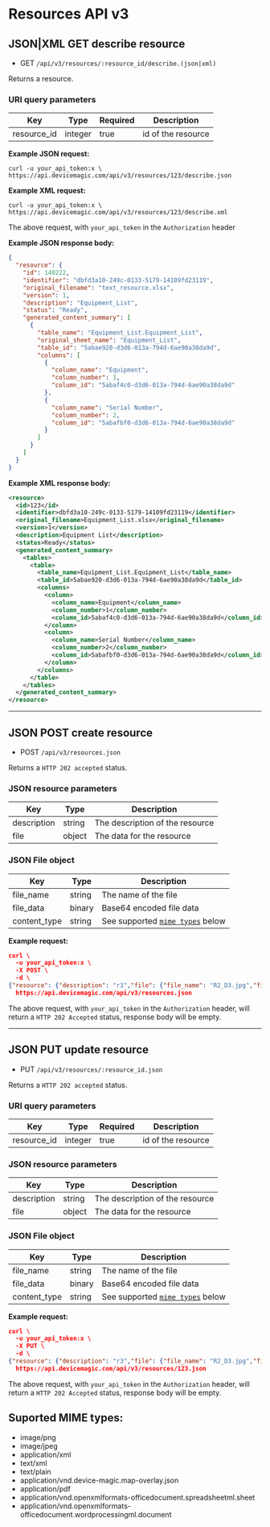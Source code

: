 # Resources API v3


## JSON|XML GET describe resource

* GET `/api/v3/resources/:resource_id/describe.(json|xml)` 

Returns a resource.

### URI query parameters

Key | Type |  Required | Description
--- | --- | --- | ---
resource_id | integer | true | id of the resource

**Example JSON request:**

```
curl -u your_api_token:x \
https://api.devicemagic.com/api/v3/resources/123/describe.json
```

**Example XML request:**

```
curl -u your_api_token:x \
https://api.devicemagic.com/api/v3/resources/123/describe.xml
```

The above request, with `your_api_token` in the `Authorization` header

**Example JSON response body:**

```json
{
  "resource": {
    "id": 140222,
    "identifier": "dbfd3a10-249c-0133-5179-14109fd23119",
    "original_filename": "text_resource.xlsx",
    "version": 1,
    "description": "Equipment_List",
    "status": "Ready",
    "generated_content_summary": [
      {
        "table_name": "Equipment_List.Equipment_List",
        "original_sheet_name": "Equipment_List",
        "table_id": "5abae920-d3d6-013a-794d-6ae90a38da9d",
        "columns": [
          {
            "column_name": "Equipment",
            "column_number": 1,
            "column_id": "5abaf4c0-d3d6-013a-794d-6ae90a38da9d"
          },
          {
            "column_name": "Serial Number",
            "column_number": 2,
            "column_id": "5abafbf0-d3d6-013a-794d-6ae90a38da9d"
          }
        ]
      }
    ]
  }
}
```
**Example XML response body:**

```xml
<resource>
  <id>123</id>
  <identifier>dbfd3a10-249c-0133-5179-14109fd23119</identifier>
  <original_filename>Equipment_List.xlsx</original_filename>
  <version>1</version>
  <description>Equipment List</description>
  <status>Ready</status>
  <generated_content_summary>
    <tables>
      <table>
        <table_name>Equipment_List.Equipment_List</table_name>
        <table_id>5abae920-d3d6-013a-794d-6ae90a38da9d</table_id>
        <columns>
          <column>
            <column_name>Equipment</column_name>
            <column_number>1</column_number>
            <column_id>5abaf4c0-d3d6-013a-794d-6ae90a38da9d</column_id>
          </column>
          <column>
            <column_name>Serial Number</column_name>
            <column_number>2</column_number>
            <column_id>5abafbf0-d3d6-013a-794d-6ae90a38da9d</column_id>
          </column>
        </columns>
      </table>
    </tables>
  </generated_content_summary>
</resource>
```
---

## JSON POST create resource

* POST `/api/v3/resources.json` 

Returns a `HTTP 202 accepted` status.

### JSON resource parameters

Key | Type | Description
--- | --- | ---
description | string | The description of the resource
file | object | The data for the resource

### JSON File object

Key | Type | Description
--- | --- | ---
file_name | string | The name of the file
file_data  | binary | Base64 encoded file data
content_type | string | See supported [`mime types`](./resource.md#suported-mime-types) below

**Example request:**

```json
curl \
  -u your_api_token:x \
  -X POST \
  -d \
{"resource": {"description": "r3","file": {"file_name": "R2_D3.jpg","file_data": "TWFuIGlzIGRpc3Rpbmd1aXNoZWQsIG5vdC...","content_type": "image/jpeg"}}} \
  https://api.devicemagic.com/api/v3/resources.json
```
The above request, with `your_api_token` in the `Authorization` header, will return a `HTTP 202 Accepted` status, response body 
will be empty.

---

## JSON PUT update resource

* PUT `/api/v3/resources/:resource_id.json` 

Returns a `HTTP 202 accepted` status.

### URI query parameters

Key | Type |  Required | Description
--- | --- | --- | ---
resource_id | integer | true | id of the resource

### JSON resource parameters

Key | Type | Description
--- | --- | ---
description | string | The description of the resource
file | object | The data for the resource

### JSON File object

Key | Type | Description
--- | --- | ---
file_name | string | The name of the file
file_data  | binary | Base64 encoded file data
content_type | string | See supported [`mime types`](./resource.md#suported-mime-types) below

**Example request:**

```json
curl \
  -u your_api_token:x \
  -X PUT \
  -d \
{"resource": {"description": "r3","file": {"file_name": "R2_D3.jpg","file_data": "TWFuIGlzIGRpc3Rpbmd1aXNoZWQsIG5vdC...","content_type": "image/jpeg"}}} \
  https://api.devicemagic.com/api/v3/resources/123.json
```
The above request, with `your_api_token` in the `Authorization` header, will return a `HTTP 202 Accepted` status, response body 
will be empty.

## Suported MIME types: ##
* image/png
* image/jpeg
* application/xml
* text/xml
* text/plain
* application/vnd.device-magic.map-overlay.json
* application/pdf
* application/vnd.openxmlformats-officedocument.spreadsheetml.sheet
* application/vnd.openxmlformats-officedocument.wordprocessingml.document